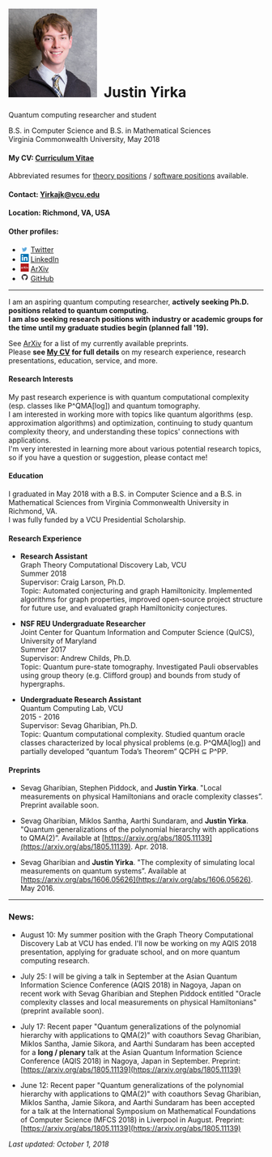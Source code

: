 # <img src="./Headshot1.jpg" style="height: 175px;" />&nbsp; Justin Yirka  

Quantum computing researcher and student  

B.S. in Computer Science and B.S. in Mathematical Sciences  
Virginia Commonwealth University, May 2018

#### My CV: [Curriculum Vitae](./CV_JYirka.pdf)  
Abbreviated resumes for [theory positions](./quantTheoryResume_JYirka.pdf) / [software positions](./quantSoftwareResume_JYirka.pdf) available.

#### Contact: [Yirkajk@vcu.edu](mailto:Yirkajk@vcu.edu)

#### Location: Richmond, VA, USA  
#### Other profiles:
  - <img src="./logos/twitter.jpg" width="16"> [Twitter](https://twitter.com/JustinYirka)
  - <img src="./logos/linkedin.png" width="16"> [LinkedIn](https://www.linkedin.com/in/yirkajk/)
  - <img src="./logos/arxiv.jpg" width="16"> [ArXiv](https://arxiv.org/a/yirka_j_1.html)
  - <img src="./logos/github.png" width="16"> [GitHub](https://github.com/yirkajk)

***

I am an aspiring quantum computing researcher, **actively seeking Ph.D. positions related to quantum computing.  
I am also seeking research positions with industry or academic groups for the time until my graduate studies begin (planned fall '19).**

See [ArXiv](https://arxiv.org/a/yirka_j_1.html) for a list of my currently available preprints.  
Please **see [My CV](./CV_JYirka.pdf) for full details** on my research experience, research presentations, education, service, and more.

#### Research Interests
My past research experience is with quantum computational complexity (esp. classes like P^QMA[log]) and quantum tomography.  
I am interested in working more with topics like quantum algorithms (esp. approximation algorithms) and optimization, continuing to study quantum complexity theory, and understanding these topics' connections with applications.  
I'm very interested in learning more about various potential research topics, so if you have a question or suggestion, please contact me!

#### Education
I graduated in May 2018 with a B.S. in Computer Science and a B.S. in Mathematical Sciences from Virginia Commonwealth University in Richmond, VA.  
I was fully funded by a VCU Presidential Scholarship.

#### Research Experience
  - **Research Assistant**  
  Graph Theory Computational Discovery Lab, VCU  
  Summer 2018  
  Supervisor: Craig Larson, Ph.D.  
  Topic: Automated conjecturing and graph Hamiltonicity. Implemented algorithms for graph properties, improved open-source project structure for future use, and evaluated graph Hamiltonicity conjectures.

  - **NSF REU Undergraduate Researcher**  
  Joint Center for Quantum Information and Computer Science (QuICS), University of Maryland  
  Summer 2017  
  Supervisor: Andrew Childs, Ph.D.  
  Topic: Quantum pure-state tomography. Investigated Pauli observables using group theory (e.g. Clifford group) and bounds from study of hypergraphs.

  - **Undergraduate Research Assistant**  
  Quantum Computing Lab, VCU  
  2015 - 2016  
  Supervisor: Sevag Gharibian, Ph.D.  
  Topic: Quantum computational complexity. Studied quantum oracle classes characterized by local physical problems (e.g. P^QMA[log]) and partially developed “quantum Toda’s Theorem” QCPH ⊆ P^PP.

#### Preprints
  - Sevag Gharibian, Stephen Piddock, and **Justin Yirka**. "Local measurements on physical Hamiltonians and oracle complexity classes”. Preprint available soon.

  - Sevag Gharibian, Miklos Santha, Aarthi Sundaram, and **Justin Yirka**. "Quantum generalizations of the polynomial hierarchy with applications to QMA(2)”. Available at [https://arxiv.org/abs/1805.11139](https://arxiv.org/abs/1805.11139). Apr. 2018.

  - Sevag Gharibian and **Justin Yirka**. "The complexity of simulating local measurements on quantum systems”. Available at [https://arxiv.org/abs/1606.05626](https://arxiv.org/abs/1606.05626). May 2016.

***

### News:
  * August 10: My summer position with the Graph Theory Computational Discovery Lab at VCU has ended. I'll now be working on my AQIS 2018 presentation, applying for graduate school, and on more quantum computing research.  

  * July 25: I will be giving a talk in September at the Asian Quantum Information Science Conference (AQIS 2018) in Nagoya, Japan on recent work with Sevag Gharibian and Stephen Piddock entitled "Oracle complexity classes and local measurements on physical Hamiltonians" (preprint available soon).

  * July 17: Recent paper "Quantum generalizations of the polynomial hierarchy with applications to QMA(2)" with coauthors Sevag Gharibian, Miklos Santha, Jamie Sikora, and Aarthi Sundaram has been accepted for a **long / plenary** talk at the Asian Quantum Information Science Conference (AQIS 2018) in Nagoya, Japan in September. Preprint: [https://arxiv.org/abs/1805.11139](https://arxiv.org/abs/1805.11139)

  * June 12: Recent paper "Quantum generalizations of the polynomial hierarchy with applications to QMA(2)" with coauthors Sevag Gharibian, Miklos Santha, Jamie Sikora, and Aarthi Sundaram has been accepted for a talk at the International Symposium on Mathematical Foundations of Computer Science (MFCS 2018) in Liverpool in August. Preprint: [https://arxiv.org/abs/1805.11139](https://arxiv.org/abs/1805.11139)

*Last updated: October 1, 2018*
